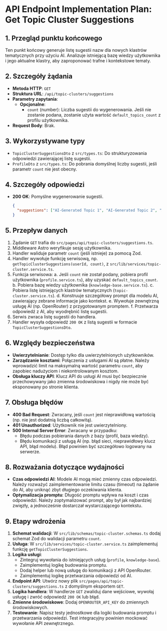 # API Endpoint Implementation Plan: Get Topic Cluster Suggestions

## 1. Przegląd punktu końcowego

Ten punkt końcowy generuje listę sugestii nazw dla nowych klastrów tematycznych przy użyciu AI. Analizuje istniejącą bazę wiedzy użytkownika i jego aktualne klastry, aby zaproponować trafne i kontekstowe tematy.

## 2. Szczegóły żądania

- **Metoda HTTP**: `GET`
- **Struktura URL**: `/api/topic-clusters/suggestions`
- **Parametry zapytania**:
  - **Opcjonalne**:
    - `count` (number): Liczba sugestii do wygenerowania. Jeśli nie zostanie podana, zostanie użyta wartość `default_topics_count` z profilu użytkownika.
- **Request Body**: Brak.

## 3. Wykorzystywane typy

- `TopicClusterSuggestionsDto` z `src/types.ts`: Do strukturyzowania odpowiedzi zawierającej listę sugestii.
- `ProfileDto` z `src/types.ts`: Do pobrania domyślnej liczby sugestii, jeśli parametr `count` nie jest obecny.

## 4. Szczegóły odpowiedzi

- **200 OK**: Pomyślne wygenerowanie sugestii.
  ```json
  {
    "suggestions": ["AI-Generated Topic 1", "AI-Generated Topic 2", "AI-Generated Topic 3"]
  }
  ```

## 5. Przepływ danych

1. Żądanie `GET` trafia do `src/pages/api/topic-clusters/suggestions.ts`.
2. Middleware Astro weryfikuje sesję użytkownika.
3. Handler waliduje parametr `count` (jeśli istnieje) za pomocą Zod.
4. Handler wywołuje funkcję serwisową, np. `getTopicClusterSuggestions(userId, count)`, z `src/lib/services/topic-cluster.service.ts`.
5. Funkcja serwisowa:
   a. Jeśli `count` nie został podany, pobiera profil użytkownika (`profile.service.ts`), aby uzyskać `default_topics_count`.
   b. Pobiera bazę wiedzy użytkownika (`knowledge-base.service.ts`).
   c. Pobiera listę istniejących klastrów tematycznych (`topic-cluster.service.ts`).
   d. Konstruuje szczegółowy prompt dla modelu AI, zawierający zebrane informacje jako kontekst.
   e. Wywołuje zewnętrzną usługę AI (np. OpenRouter) z przygotowanym promptem.
   f. Przetwarza odpowiedź z AI, aby wyodrębnić listę sugestii.
6. Serwis zwraca listę sugestii do handlera.
7. Handler wysyła odpowiedź `200 OK` z listą sugestii w formacie `TopicClusterSuggestionsDto`.

## 6. Względy bezpieczeństwa

- **Uwierzytelnianie**: Dostęp tylko dla uwierzytelnionych użytkowników.
- **Zarządzanie kosztami**: Połączenia z usługami AI są płatne. Należy wprowadzić limit na maksymalną wartość parametru `count`, aby zapobiec nadużyciom i niekontrolowanym kosztom.
- **Obsługa kluczy API**: Klucz API do usługi AI musi być bezpiecznie przechowywany jako zmienna środowiskowa i nigdy nie może być eksponowany po stronie klienta.

## 7. Obsługa błędów

- **400 Bad Request**: Zwracany, jeśli `count` jest nieprawidłową wartością (np. nie jest dodatnią liczbą całkowitą).
- **401 Unauthorized**: Użytkownik nie jest uwierzytelniony.
- **500 Internal Server Error**: Zwracany w przypadku:
  - Błędu podczas pobierania danych z bazy (profil, baza wiedzy).
  - Błędu komunikacji z usługą AI (np. błąd sieci, nieprawidłowy klucz API, błąd modelu). Błąd powinien być szczegółowo logowany na serwerze.

## 8. Rozważania dotyczące wydajności

- **Czas odpowiedzi AI**: Modele AI mogą mieć zmienny czas odpowiedzi. Należy rozważyć zaimplementowanie limitu czasu (timeout) na żądanie do AI, aby uniknąć zbyt długiego oczekiwania klienta.
- **Optymalizacja promptu**: Długość promptu wpływa na koszt i czas odpowiedzi. Należy zoptymalizować prompt, aby był jak najbardziej zwięzły, a jednocześnie dostarczał wystarczającego kontekstu.

## 9. Etapy wdrożenia

1. **Schemat walidacji**: W `src/lib/schemas/topic-cluster.schemas.ts` dodaj schemat Zod do walidacji parametru `count`.
2. **Usługa**: W `src/lib/services/topic-cluster.service.ts` zaimplementuj funkcję `getTopicClusterSuggestions`.
3. **Logika usługi**:
   - Zintegruj wywołania do istniejących usług (`profile`, `knowledge-base`).
   - Zaimplementuj logikę budowania promptu.
   - Dodaj helper lub nową usługę do komunikacji z API OpenRouter.
   - Zaimplementuj logikę przetwarzania odpowiedzi od AI.
4. **Endpoint API**: Utwórz nowy plik `src/pages/api/topic-clusters/suggestions.ts` z domyślnym eksportem `GET`.
5. **Logika handlera**: W handlerze `GET` zwaliduj dane wejściowe, wywołaj usługę i zwróć odpowiedź `200 OK` lub błąd.
6. **Zmienne środowiskowe**: Dodaj `OPENROUTER_API_KEY` do zmiennych środowiskowych.
7. **Testowanie**: Napisz testy jednostkowe dla logiki budowania promptu i przetwarzania odpowiedzi. Test integracyjny powinien mockować wywołanie API zewnętrznego.
